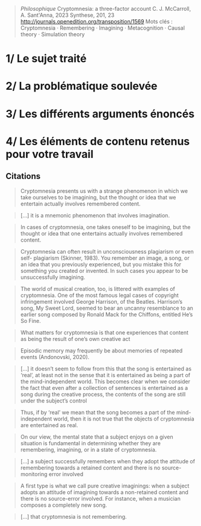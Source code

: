 > *Philosophique*
> Cryptomnesia: a three-factor account
> C. J. McCarroll, A. Sant'Anna, 2023
> Synthese, 201, 23
>  http://journals.openedition.org/transposition/1569
>  Mots clés : Cryptomnesia · Remembering · Imagining · Metacognition · Causal theory · Simulation theory

# 1/ Le sujet traité



# 2/ La problématique soulevée



# 3/ Les différents arguments énoncés



# 4/ Les éléments de contenu retenus pour votre travail

## Citations

> Cryptomnesia presents us with a strange phenomenon in which we take ourselves to be imagining, but the thought or idea that we entertain actually involves remembered content.

> [...] it is a mnemonic phenomenon that involves imagination.

> In cases of cryptomnesia, one takes oneself to be imagining, but the thought or idea that one entertains actually involves remembered content.

> Cryptomnesia can often result in unconsciousness plagiarism or even self- plagiarism (Skinner, 1983). You remember an image, a song, or an idea that you previously experienced, but you mistake this for something you created or invented. In such cases you appear to be unsuccessfully imagining.

> The world of musical creation, too, is littered with examples of cryptomnesia. One of the most famous legal cases of copyright infringement involved George Harrison, of the Beatles. Harrison’s song, My Sweet Lord, seemed to bear an uncanny resemblance to an earlier song composed by Ronald Mack for the Chiffons, entitled He’s So Fine.

> What matters for cryptomnesia is that one experiences that content as being the result of one’s own creative act

> Episodic memory may frequently be about memories of repeated events (Andonovski, 2020).

> [...] it doesn’t seem to follow from this that the song is entertained as ‘real’, at least not in the sense that it is entertained as being a part of the mind-independent world. This becomes clear when we consider the fact that even after a collection of sentences is entertained as a song during the creative process, the contents of the song are still under the subject’s control

> Thus, if by ‘real’ we mean that the song becomes a part of the mind-independent world, then it is not true that the objects of cryptomnesia are entertained as real.

> On our view, the mental state that a subject enjoys on a given situation is fundamental in determining whether they are remembering, imagining, or in a state of cryptomnesia.

> [...] a subject successfully remembers when they adopt the attitude of remembering towards a retained content and there is no source-monitoring error involved

> A first type is what we call pure creative imaginings: when a subject adopts an attitude of imagining towards a non-retained content and there is no source-error involved. For instance, when a musician composes a completely new song.

> [...] that cryptomnesia is not remembering.

